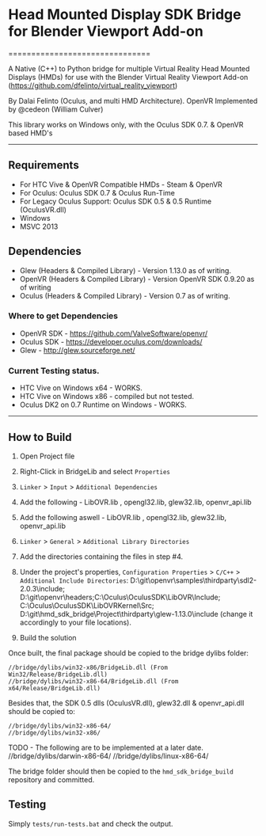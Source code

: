 # Head Mounted Display SDK Bridge for Blender Viewport Add-on
===============================

A Native (C++) to Python bridge for multiple Virtual Reality Head Mounted
Displays (HMDs) for use with the Blender Virtual Reality Viewport Add-on
(https://github.com/dfelinto/virtual_reality_viewport)

By Dalai Felinto (Oculus, and multi HMD Architecture).
OpenVR Implemented by @cedeon (William Culver)

This library works on Windows only, with the Oculus SDK 0.7. & OpenVR based HMD's

---------------------------

## Requirements

* For HTC Vive & OpenVR Compatible HMDs - Steam & OpenVR
* For Oculus: Oculus SDK 0.7 & Oculus Run-Time
* For Legacy Oculus Support: Oculus SDK 0.5 & 0.5 Runtime (OculusVR.dll)
* Windows
* MSVC 2013

## Dependencies

- Glew (Headers & Compiled Library) - Version 1.13.0 as of writing.
- OpenVR (Headers & Compiled Library) - Version OpenVR SDK 0.9.20 as of writing
- Oculus (Headers & Compiled Library) - Version 0.7 as of writing.

### Where to get Dependencies

- OpenVR SDK - https://github.com/ValveSoftware/openvr/
- Oculus SDK - https://developer.oculus.com/downloads/
- Glew - http://glew.sourceforge.net/

### Current Testing status.

- HTC Vive on Windows x64 - WORKS.
- HTC Vive on Windows x86 - compiled but not tested.
- Oculus DK2 on 0.7 Runtime on Windows - WORKS.

------------------------

How to Build
------------
1. Open Project file
2. Right-Click in BridgeLib and select `Properties`
3. `Linker` > `Input` > `Additional Dependencies`
4. Add the following - LibOVR.lib , opengl32.lib, glew32.lib, openvr_api.lib
5. Add the following aswell - LibOVR.lib , opengl32.lib, glew32.lib, openvr_api.lib
6. `Linker` > `General` > `Additional Library Directories`
7. Add the directories containing the files in step #4.
5. Under the project's properties, `Configuration Properties` > `C/C++` > `Additional Include Directories`:
D:\git\openvr\samples\thirdparty\sdl2-2.0.3\include;
D:\git\openvr\headers;C:\Oculus\OculusSDK\LibOVR\Include;
C:\Oculus\OculusSDK\LibOVRKernel\Src;
D:\git\hmd_sdk_bridge\Project\thirdparty\glew-1.13.0\include
   (change it accordingly to your file locations).

6. Build the solution

Once built, the final package should be copied to the bridge dylibs folder:
```
//bridge/dylibs/win32-x86/BridgeLib.dll (From Win32/Release/BridgeLib.dll)
//bridge/dylibs/win32-x86-64/BridgeLib.dll (From x64/Release/BridgeLib.dll)
```

Besides that, the SDK 0.5 dlls (OculusVR.dll), glew32.dll & openvr_api.dll should be copied to:
```
//bridge/dylibs/win32-x86-64/
//bridge/dylibs/win32-x86/
```

TODO - The following are to be implemented at a later date.
//bridge/dylibs/darwin-x86-64/
//bridge/dylibs/linux-x86-64/


The bridge folder should then be copied to the `hmd_sdk_bridge_build` repository and committed.

Testing
-------
Simply `tests/run-tests.bat` and check the output.
